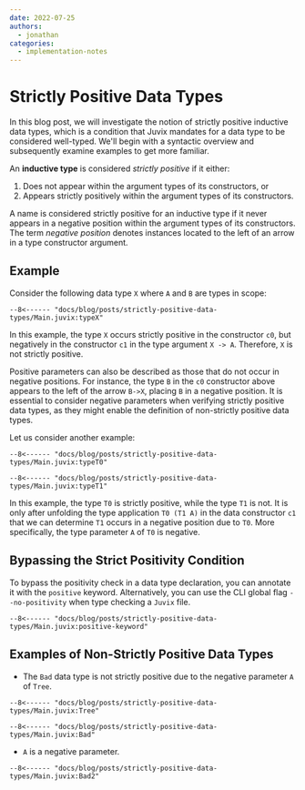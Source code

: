 ```yaml
---
date: 2022-07-25
authors:
  - jonathan
categories:
  - implementation-notes
---
```


# Strictly Positive Data Types

In this blog post, we will investigate the notion of strictly positive inductive
data types, which is a condition that Juvix mandates for a data type to be
considered well-typed. We'll begin with a syntactic overview and subsequently
examine examples to get more familiar.

An **inductive type** is considered *strictly positive* if it either:

1. Does not appear within the argument types of its constructors, or
2. Appears strictly positively within the argument types of its constructors.

A name is considered strictly positive for an inductive type if it never appears
in a negative position within the argument types of its constructors. The term
*negative position* denotes instances located to the left of an arrow in a type
constructor argument.

## Example

Consider the following data type `X` where `A` and `B` are types in scope:

```juvix
--8<------ "docs/blog/posts/strictly-positive-data-types/Main.juvix:typeX"
```

In this example, the type `X` occurs strictly positive in the constructor `c0`,
but negatively in the constructor `c1` in the type argument `X -> A`. Therefore,
`X` is not strictly positive.

Positive parameters can also be described as those that do not occur in negative
positions. For instance, the type `B` in the `c0` constructor above appears to
the left of the arrow `B->X`, placing `B` in a negative position. It is
essential to consider negative parameters when verifying strictly positive data
types, as they might enable the definition of non-strictly positive data types.

Let us consider another example:

```juvix
--8<------ "docs/blog/posts/strictly-positive-data-types/Main.juvix:typeT0"
```

```juvix
--8<------ "docs/blog/posts/strictly-positive-data-types/Main.juvix:typeT1"
```

In this example, the type `T0` is strictly positive, while the type `T1` is not.
It is only after unfolding the type application `T0 (T1 A)` in the data
constructor `c1` that we can determine `T1` occurs in a negative position due to
`T0`. More specifically, the type parameter `A` of `T0` is negative.

## Bypassing the Strict Positivity Condition

To bypass the positivity check in a data type declaration, you can annotate it
with the `positive` keyword. Alternatively, you can use the CLI global flag
`--no-positivity` when type checking a `Juvix` file.

```juvix
--8<------ "docs/blog/posts/strictly-positive-data-types/Main.juvix:positive-keyword"
```

## Examples of Non-Strictly Positive Data Types

- The `Bad` data type is not strictly positive due to the negative parameter `A`
  of `Tree`.

```juvix
--8<------ "docs/blog/posts/strictly-positive-data-types/Main.juvix:Tree"
```

```juvix
--8<------ "docs/blog/posts/strictly-positive-data-types/Main.juvix:Bad"
```

- `A` is a negative parameter.

```juvix
--8<------ "docs/blog/posts/strictly-positive-data-types/Main.juvix:Bad2"
```
